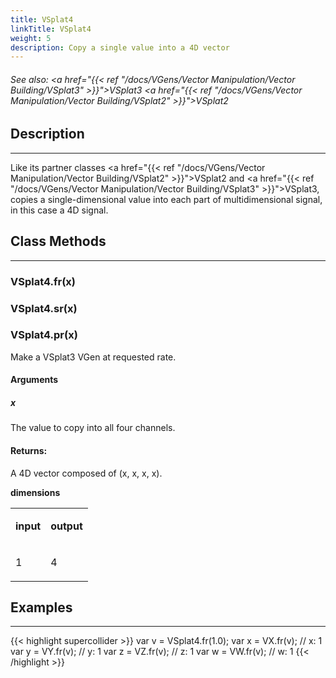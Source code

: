 ```yaml
---
title: VSplat4
linkTitle: VSplat4
weight: 5
description: Copy a single value into a 4D vector
---
```

<!-- generated file, please edit the original .schelp file(in the Scintillator repository) and then run schelpToMarkDown.scdscript to regenerate. -->
###### See also: <a href="{{< ref "/docs/VGens/Vector Manipulation/Vector Building/VSplat3" >}}">VSplat3</a> <a href="{{< ref "/docs/VGens/Vector Manipulation/Vector Building/VSplat2" >}}">VSplat2</a> 



## Description
---



Like its partner classes <a href="{{< ref "/docs/VGens/Vector Manipulation/Vector Building/VSplat2" >}}">VSplat2</a> and <a href="{{< ref "/docs/VGens/Vector Manipulation/Vector Building/VSplat3" >}}">VSplat3</a>, copies a single-dimensional value into each part of multidimensional signal, in this case a 4D signal.



## Class Methods
---



### VSplat4.fr(x)



### VSplat4.sr(x)



### VSplat4.pr(x)



Make a VSplat3 VGen at requested rate.



#### Arguments

##### x



The value to copy into all four channels.





#### Returns:



A 4D vector composed of (x, x, x, x).



<strong>dimensions</strong>


<table>
<tr><td>

<strong>input</strong>

</td><td>

<strong>output</strong>

</td></tr>
<tr><td>

1

</td><td>

4

</td></tr>

</table>


## Examples
---



{{< highlight supercollider >}}
var v = VSplat4.fr(1.0);
var x = VX.fr(v); // x: 1
var y = VY.fr(v); // y: 1
var z = VZ.fr(v); // z: 1
var w = VW.fr(v); // w: 1
{{< /highlight >}}





